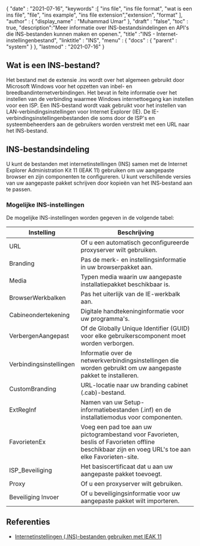 {
  "date" : "2021-07-16",
  "keywords" :[ "ins file", "ins file format", "wat is een ins file", "file", "ins example", "ins file extension","extension", "format" ],
  "author" : {
    "display_name" : "Muhammad Umar"
},
  "draft" : "false",
  "toc" : true,
  "description":"Meer informatie over INS-bestandsindelingen en API's die INS-bestanden kunnen maken en openen.",
  "title" :"INS - Internet-instellingenbestand",
  "linktitle" : "INS",
  "menu" : {
    "docs" : {
      "parent" : "system"
}
},
  "lastmod" : "2021-07-16"
}

## Wat is een INS-bestand?

Het bestand met de extensie .ins wordt over het algemeen gebruikt door Microsoft Windows voor het opzetten van inbel- en breedbandinternetverbindingen. Het bevat in feite informatie over het instellen van de verbinding waarmee Windows internettoegang kan instellen voor een ISP. Een INS-bestand wordt vaak gebruikt voor het instellen van LAN-verbindingsinstellingen voor Internet Explorer (IE). De IE-verbindingsinstellingenbestanden die soms door de ISP's en systeembeheerders aan de gebruikers worden verstrekt met een URL naar het INS-bestand.

## INS-bestandsindeling
U kunt de bestanden met internetinstellingen (INS) samen met de Internet Explorer Administration Kit 11 (IEAK 11) gebruiken om uw aangepaste browser en zijn componenten te configureren. U kunt verschillende versies van uw aangepaste pakket schrijven door kopieën van het INS-bestand aan te passen.

### Mogelijke INS-instellingen
De mogelijke INS-instellingen worden gegeven in de volgende tabel:

| Instelling | Beschrijving |
-----|---------|
| URL | Of u een automatisch geconfigureerde proxyserver wilt gebruiken. |
| Branding | Pas de merk- en instellingsinformatie in uw browserpakket aan. |
| Media | Typen media waarin uw aangepaste installatiepakket beschikbaar is. |
| BrowserWerkbalken | Pas het uiterlijk van de IE-werkbalk aan. |
| Cabineondertekening | Digitale handtekeninginformatie voor uw programma's. |
| VerbergenAangepast | Of de Globally Unique Identifier (GUID) voor elke gebruikerscomponent moet worden verborgen. |
| Verbindingsinstellingen | Informatie over de netwerkverbindingsinstellingen die worden gebruikt om uw aangepaste pakket te installeren. |
| CustomBranding | URL-locatie naar uw branding cabinet (.cab)-bestand. |
| ExtRegInf | Namen van uw Setup-informatiebestanden (.inf) en de installatiemodus voor componenten. |
| FavorietenEx | Voeg een pad toe aan uw pictogrambestand voor Favorieten, beslis of Favorieten offline beschikbaar zijn en voeg URL's toe aan elke Favorieten-site. |
| ISP_Beveiliging | Het basiscertificaat dat u aan uw aangepaste pakket toevoegt. |
| Proxy | Of u een proxyserver wilt gebruiken. |
| Beveiliging Invoer | Of u beveiligingsinformatie voor uw aangepaste pakket wilt importeren. |




## Referenties

* [Internetinstellingen (.INS)-bestanden gebruiken met IEAK 11](https://learn.microsoft.com/en-us/internet-explorer/ie11-ieak/using-internet-settings-ins-files)



